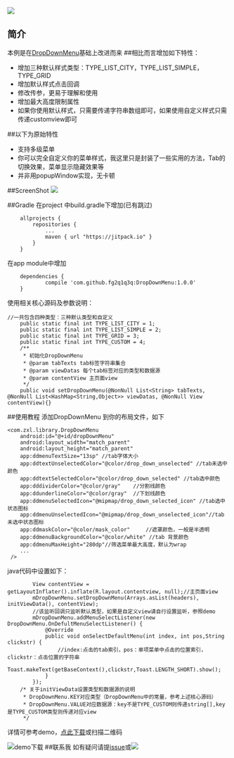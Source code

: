 [![](https://jitpack.io/v/fg2q1q3q/DropDownMenu.svg)](https://jitpack.io/#fg2q1q3q/DropDownMenu)
## 简介
本例是在[DropDownMenu](http://www.jianshu.com/p/d9407f799d2d)基础上改进而来
##相比而言增加如下特性：
 - 增加三种默认样式类型：TYPE_LIST_CITY，TYPE_LIST_SIMPLE，TYPE_GRID
 - 增加默认样式点击回调
 - 修改传参，更易于理解和使用
 - 增加最大高度限制属性
 - 如果你使用默认样式，只需要传递字符串数组即可，如果使用自定义样式只需传递customview即可


##以下为原始特性
 - 支持多级菜单
 - 你可以完全自定义你的菜单样式，我这里只是封装了一些实用的方法，Tab的切换效果，菜单显示隐藏效果等
 - 并非用popupWindow实现，无卡顿

##ScreenShot
<img src="https://github.com/fg2q1q3q/DropDownMenu/blob/master/art/d.gif?raw=true"/>

##Gradle
在project 中build.gradle下增加(已有跳过)
```
	allprojects {
		repositories {
			...
			maven { url "https://jitpack.io" }
		}
	}
```
在app module中增加
```
	dependencies {
	        compile 'com.github.fg2q1q3q:DropDownMenu:1.0.0'
	}
```
使用相关核心源码及参数说明：

```
//一共包含四种类型：三种默认类型和自定义
    public static final int TYPE_LIST_CITY = 1;
    public static final int TYPE_LIST_SIMPLE = 2;
    public static final int TYPE_GRID = 3;
    public static final int TYPE_CUSTOM = 4;
    /**
     * 初始化DropDownMenu
     * @param tabTexts tab标签字符串集合
     * @param viewDatas 每个tab标签对应的类型和数据源
     * @param contentView 主页面view
     */
    public void setDropDownMenu(@NonNull List<String> tabTexts, @NonNull List<HashMap<String,Object>> viewDatas, @NonNull View contentView){}
```
##使用教程
添加DropDownMenu 到你的布局文件，如下
```
<com.zxl.library.DropDownMenu
    android:id="@+id/dropDownMenu"
    android:layout_width="match_parent"
    android:layout_height="match_parent"
    app:ddmenuTextSize="13sp" //tab字体大小
    app:ddtextUnselectedColor="@color/drop_down_unselected" //tab未选中颜色
    app:ddtextSelectedColor="@color/drop_down_selected" //tab选中颜色
    app:dddividerColor="@color/gray"    //分割线颜色
    app:ddunderlineColor="@color/gray"  //下划线颜色
    app:ddmenuSelectedIcon="@mipmap/drop_down_selected_icon" //tab选中状态图标
    app:ddmenuUnselectedIcon="@mipmap/drop_down_unselected_icon"//tab未选中状态图标
    app:ddmaskColor="@color/mask_color"     //遮罩颜色，一般是半透明
    app:ddmenuBackgroundColor="@color/white" //tab 背景颜色
    app:ddmenuMaxHeight="280dp"//筛选菜单最大高度，默认为wrap
    ...
 />
```
java代码中设置如下：
```
        View contentView = getLayoutInflater().inflate(R.layout.contentview, null);//主页面view
        mDropDownMenu.setDropDownMenu(Arrays.asList(headers), initViewData(), contentView);
        //该监听回调只监听默认类型，如果是自定义view请自行设置监听，参照demo
        mDropDownMenu.addMenuSelectListener(new DropDownMenu.OnDefultMenuSelectListener() {
            @Override
            public void onSelectDefaultMenu(int index, int pos,String clickstr) {
                //index:点击的tab索引，pos：单项菜单中点击的位置索引，clickstr：点击位置的字符串
                Toast.makeText(getBaseContext(),clickstr,Toast.LENGTH_SHORT).show();
            }
        });
    /* 关于initViewData设置类型和数据源的说明
     * DropDownMenu.KEY对应类型（DropDownMenu中的常量，参考上述核心源码）
     * DropDownMenu.VALUE对应数据源：key不是TYPE_CUSTOM则传递string[],key是TYPE_CUSTOM类型则传递对应view
     */
```
详情可参考demo，[点此下载](https://www.pgyer.com/VGSx)或扫描二维码

![demo下载][1]
##联系我
如有疑问请提[issue](https://github.com/fg2q1q3q/DropDownMenu/issues)或[<img src="http://pub.idqqimg.com/wpa/images/group.png"/>](http://shang.qq.com/wpa/qunwpa?idkey=03fba535df405bc7b1ad645bb8d34a0b3dbb97d284a906341dcecc98cdb84360)


  [1]: https://raw.githubusercontent.com/fg2q1q3q/DropDownMenu/master/art/VGSx.png